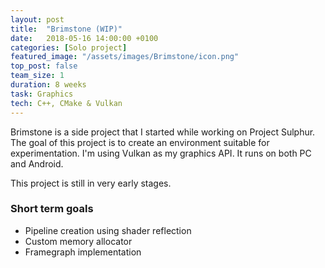 ```yaml
---
layout: post
title:  "Brimstone (WIP)"
date:   2018-05-16 14:00:00 +0100
categories: [Solo project]
featured_image: "/assets/images/Brimstone/icon.png"
top_post: false
team_size: 1
duration: 8 weeks
task: Graphics
tech: C++, CMake & Vulkan
---
```

Brimstone is a side project that I started while working on Project Sulphur. The goal of this project is to create an environment suitable for experimentation. I'm using Vulkan as my graphics API. It runs on both PC and Android.
<!--more-->

This project is still in very early stages.

<h3>Short term goals</h3>
<ul>
    <li>Pipeline creation using shader reflection</li>
    <li>Custom memory allocator</li>
    <li>Framegraph implementation</li>
</ul>
